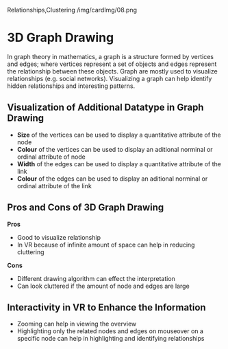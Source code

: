Relationships,Clustering
/img/cardImg/08.png
# 3D Graph Drawing

In graph theory in mathematics, a graph is a structure formed by vertices and edges; where vertices represent a set of objects and edges represent the relationship between these objects. Graph are mostly used to visualize relationships (e.g. social networks). Visualizing a graph can help identify hidden relationships and interesting patterns.

## Visualization of Additional Datatype in Graph Drawing

* __Size__ of the vertices can be used to display a quantitative attribute of the node
* __Colour__ of the vertices can be used to display an aditional norminal or ordinal attribute of node
* __Width__ of the edges can be used to display a quantitative attribute of the link
* __Colour__ of the edges can be used to display an aditional norminal or ordinal attribute of the link

## Pros and Cons of 3D Graph Drawing

__Pros__
* Good to visualize relationship
* In VR because of infinite amount of space can help in reducing cluttering

__Cons__
* Different drawing algorithm can effect the interpretation
* Can look cluttered if the amount of node and edges are large

## Interactivity in VR to Enhance the Information

* Zooming can help in viewing the overview
* Highlighting only the related nodes and edges on mouseover on a specific node can help in highlighting and identifying relationships
